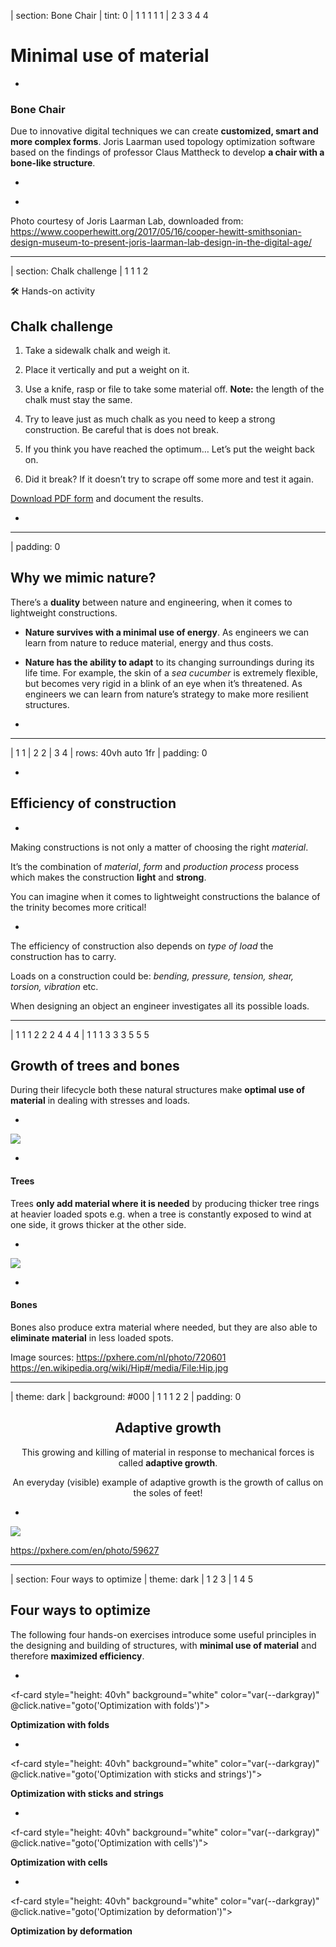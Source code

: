 | section: Bone Chair
| tint: 0
| 1 1 1 1 1
| 2 3 3 4 4

# Minimal use of material

-

### Bone Chair

Due to innovative digital techniques we can create **customized, smart and more complex forms**. 
Joris Laarman used topology optimization software based on the findings of professor Claus Mattheck to develop **a chair with a bone-like structure**.

-

<f-video src="https://www.youtube.com/watch?v=z5HSzxGsUdI" />

</section>

-

<f-image src="./images/bonechair.jpg" />


<f-notes title="Credits">

Photo courtesy of Joris Laarman Lab, downloaded from: https://www.cooperhewitt.org/2017/05/16/cooper-hewitt-smithsonian-design-museum-to-present-joris-laarman-lab-design-in-the-digital-age/

</f-notes>


---

| section: Chalk challenge
| 1 1 1 2

<caption>🛠️ Hands-on activity</caption>

## Chalk challenge

1. Take a sidewalk chalk and weigh it.

2. Place it vertically and put a weight on it.

3. Use a knife, rasp or file to take some material off. **Note:** the length of the chalk must stay the same.

4. Try to leave just as much chalk as you need to keep a strong construction. Be careful that is does not break.

5. If you think you have reached the optimum… Let’s put the weight back on.

6. Did it break? If it doesn’t try to scrape off some more and test it again.


<p><a href="./files/chalk_challenge.pdf" class="tertiary">
<f-arrow-icon rotation="90" />Download PDF form</a> and document the results.</p>


-

<f-image src="./images/chalk.png" />

---

| padding: 0

<section>

## Why we mimic nature?

There’s a **duality** between nature and engineering, when it comes to lightweight constructions.

* **Nature survives with a minimal use of energy**. As engineers we can learn from nature to reduce material, energy and thus costs.

* **Nature has the ability to adapt** to its changing surroundings during its life time. For example, the skin of a <var>sea cucumber</var> is extremely flexible, but becomes very rigid in a blink of an eye when it’s threatened. As engineers we can learn from nature’s strategy to make more resilient structures.

</section>

-

<f-image src="https://upload.wikimedia.org/wikipedia/commons/thumb/4/4c/Stichopus_herrmanni_%28Mayotte%29.jpg/1920px-Stichopus_herrmanni_%28Mayotte%29.jpg" />

---

| 1 1
| 2 2
| 3 4
| rows: 40vh auto 1fr
| padding: 0

<f-image src="https://upload.wikimedia.org/wikipedia/commons/thumb/e/e3/First_flight3.jpg/1920px-First_flight3.jpg" />


-

<section style="padding-top: var(--base); padding-bottom: 0;">

## Efficiency of construction

</section>

-

<section style="padding-top: 0;">

Making constructions is not only a matter of choosing the right <var>material</var>.

It’s the combination of <var>material</var>, <var>form</var> and <var>production process</var> process which makes the construction **light** and **strong**.

You can imagine when it comes to lightweight constructions the balance of the trinity becomes more critical!

</section>

-

<section style="padding-top: 0;">

The efficiency of construction also depends on <var>type&nbsp;of&nbsp;load</var> the construction has to carry. 

Loads on a construction could be: <var class="gray">bending, pressure, tension, shear, torsion, vibration</var> etc.

When designing an object an engineer investigates all its possible loads. 

</section>

---

| 1 1 1 2 2 2 4 4 4
| 1 1 1 3 3 3 5 5 5

## Growth of trees and bones

During their lifecycle both these natural structures make **optimal use of material** in dealing with stresses and loads.

-

<img src="./images/tree2.jpg"  />

-

#### Trees

Trees **only add material where it is needed** by producing thicker tree rings at heavier loaded spots e.g. when a tree is constantly exposed to wind at one side, it grows thicker at the other side. 

-

<img src="./images/bone2.jpg"  />

-

#### Bones

Bones also produce extra material where needed, but they are also able to **eliminate material** in less loaded spots.


<f-notes title="Credits">

Image sources: https://pxhere.com/nl/photo/720601 https://en.wikipedia.org/wiki/Hip#/media/File:Hip.jpg

</f-notes>

---

| theme: dark
| background: #000
| 1 1 1 2 2
| padding: 0

<center style="padding: 0 var(--base10)">

## Adaptive growth

This growing and killing of material in response to mechanical forces is called **adaptive growth**.
 
An everyday (visible) example of adaptive growth is the growth of callus on the soles of feet!

</center>

-

<img src="./images/feet.jpg"  />

<f-notes title="Credits">

https://pxhere.com/en/photo/59627

</f-notes>

---

| section: Four ways to optimize
| theme: dark
| 1 2 3
| 1 4 5

## Four ways to optimize

The following four hands-on exercises introduce some useful principles in the designing and building of structures, with **minimal use of material** and therefore **maximized efficiency**.

-

<f-card style="height: 40vh" background="white" color="var(--darkgray)" @click.native="goto('Optimization with folds')">
<h4 style="margin: 0; color: var(--darkgray);">Optimization with folds</h4>
</f-card>

-

<f-card  style="height: 40vh" background="white" color="var(--darkgray)" @click.native="goto('Optimization with sticks and strings')"><h4 style="margin: 0; color: var(--darkgray);">Optimization with sticks and strings</h4></f-card>

-

<f-card style="height: 40vh" background="white" color="var(--darkgray)" @click.native="goto('Optimization with cells')">
<h4 style="margin: 0; color: var(--darkgray);">Optimization with cells</h4>
</f-card>

-

<f-card style="height: 40vh" background="white" color="var(--darkgray)" @click.native="goto('Optimization by deformation')">
<h4 style="margin: 0; color: var(--darkgray);">Optimization by deformation</h4>
</f-card>
